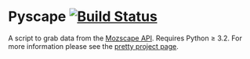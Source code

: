 # Pyscape [![Build Status](https://snap-ci.com/benjaminestes/pyscape-client/branch/master/build_image)](https://snap-ci.com/benjaminestes/pyscape-client/branch/master)

A script to grab data from the [Mozscape 
API](http://apiwiki.seomoz.org/). Requires Python &ge; 3.2. For 
more information please see the [pretty project 
page](http://projects.benjaminestes.com/Pyscape/).
